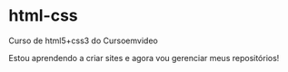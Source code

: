 # html-css
 Curso de html5+css3 do Cursoemvideo

Estou aprendendo a criar sites e agora vou gerenciar meus repositórios!